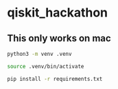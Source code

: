 # qiskit_hackathon

## This only works on mac
```bash
python3 -m venv .venv

source .venv/bin/activate

pip install -r requirements.txt
```